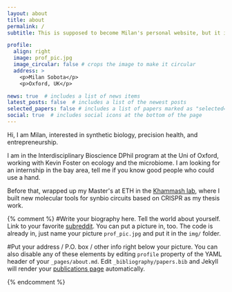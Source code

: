 ```yaml
---
layout: about
title: about
permalink: /
subtitle: This is supposed to become Milan's personal website, but it is still under construction.

profile:
  align: right
  image: prof_pic.jpg
  image_circular: false # crops the image to make it circular
  address: >
    <p>Milan Sobota</p>
    <p>Oxford, UK</p>

news: true  # includes a list of news items
latest_posts: false  # includes a list of the newest posts
selected_papers: false # includes a list of papers marked as "selected={true}"
social: true  # includes social icons at the bottom of the page
---
```

Hi, I am Milan, interested in synthetic biology, precision health, and entrepreneurship. 

I am in the Interdisciplinary Bioscience DPhil program at the Uni of Oxford, working with Kevin Foster on ecology and the microbiome. I am looking for an internship in the bay area, tell me if you know good people who could use a hand.

Before that, wrapped up my Master's at ETH in the <a href="https://bsse.ethz.ch/ctsb">Khammash lab</a>, where I built new molecular tools for synbio circuits based on CRISPR as my thesis work.

{% comment %}
#Write your biography here. Tell the world about yourself. Link to your favorite [subreddit](http://reddit.com). You can put a picture in, too. The code is already in, just name your picture `prof_pic.jpg` and put it in the `img/` folder.

#Put your address / P.O. box / other info right below your picture. You can also disable any of these elements by editing `profile` property of the YAML header of your `_pages/about.md`. Edit `_bibliography/papers.bib` and Jekyll will render your [publications page](/al-folio/publications/) automatically.

{% endcomment %}
